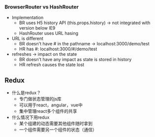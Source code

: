 
### BrowserRouter vs HashRouter
- Implementation
	- BR uses H5 history API (this.props.history) -> not integrated with version below IE9
	- HashRouter uses URL hasing
- URL is different
	- BR doesn't have # in the pathname -> localhost:3000/demo/test
	- HR has #: localhost:3000/#/demo/test
- refreshes -> impact on the state
	- BR doesn't have any impact as state is stored in history 
	- HR refresh causes the state lost


## Redux

- 什么是redux？
	- 专门做状态管理的js库
	- 可以用于react，angular，vue中
	- 集中管理react多个组件的共享
- 什么情况下用redux
	- 某个组建的动态需要其他组件随时拿到
	- 一个组件需要另一个组件的状态（通信）

